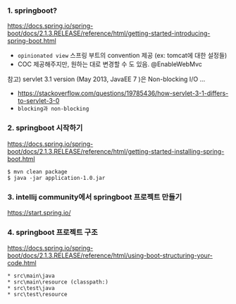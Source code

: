 ### 1. springboot?
https://docs.spring.io/spring-boot/docs/2.1.3.RELEASE/reference/html/getting-started-introducing-spring-boot.html

* `opinionated view` 스프링 부트의 convention 제공 (ex: tomcat에 대한 설정들) 
* COC 제공해주지만, 원하는 대로 변경할 수 도 있음. @EnableWebMvc

참고) servlet 3.1 version (May 2013, JavaEE 7 )은  Non-blocking I/O ...
* https://stackoverflow.com/questions/19785436/how-servlet-3-1-differs-to-servlet-3-0
* `blocking과 non-blocking`

### 2. springboot 시작하기
https://docs.spring.io/spring-boot/docs/2.1.3.RELEASE/reference/html/getting-started-installing-spring-boot.html

```
$ mvn clean package
$ java -jar application-1.0.jar
```

### 3. intellij community에서 springboot 프로젝트 만들기
https://start.spring.io/

### 4. springboot 프로젝트 구조
https://docs.spring.io/spring-boot/docs/2.1.3.RELEASE/reference/html/using-boot-structuring-your-code.html

```
* src\main\java
* src\main\resource (classpath:)
* src\test\java
* src\test\resource
``` 
